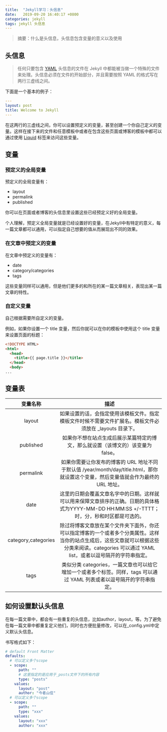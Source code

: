 ```yaml
---
title:  "Jekyll学习：头信息"
date:   2019-09-20 16:40:17 +0800
categories: jekyll
tags: jekyll 头信息
---
```

> 摘要：什么是头信息，头信息包含变量的意义以及使用 

## 头信息

> 任何只要包含 [YAML]() 头信息的文件在 Jekyll 中都能被当做一个特殊的文件来处理。头信息必须在文件的开始部分，并且需要按照 YAML 的格式写在两行三虚线之间。

下面是一个基本的例子：
```yml
---
layout: post
title: Welcome to Jekyll
---
```
在这两行的三虚线之间，你可以设置预定义的变量，甚至创建一个你自己定义的变量。这样在接下来的文件和任意模板中或者在包含这些页面或博客的模板中都可以通过使用 [Liquid]() 标签来访问这些变量。

## 变量

### 预定义的全局变量

预定义的全局变量有：
* layout
* permalink
* published

你可以在页面或者博客的头信息里设置这些已经预定义好的全局变量。

个人理解，预定义全局变量就是已经设置好的变量，在Jekyll中有特定的意义，每一篇文章都可以通用，可以指定自己想要的值从而展现出不同的效果。

### 在文章中预定义的变量
	
在文章中预定义的变量有：
* date
* category/categories
* tags

这些变量同样可以通用，但是他们更多的和所在的某一篇文章相关，表现出某一篇文章的特性。
	
### 自定义变量
	
自己根据需要所自定义的变量。

例如，如果你设置一个 title 变量，然后你就可以在你的模板中使用这个 title 变量来设置页面的标题：

```html
<!DOCTYPE HTML>
<html>
  <head>
    <title>{{ page.title }}</title>
  </head>
  <body>
...
```

## 变量表

变量名称 			| 描述
:-: 				| :-:
layout 				| 如果设置的话，会指定使用该模板文件。指定模板文件时候不需要文件扩展名。模板文件必须放在 _layouts 目录下。
published 			| 如果你不想在站点生成后展示某篇特定的博文，那么就设置（该博文的）该变量为 false。
permalink 			| 如果你需要让你发布的博客的 URL 地址不同于默认值 /year/month/day/title.html，那你就设置这个变量，然后变量值就会作为最终的 URL 地址。
date 				| 这里的日期会覆盖文章名字中的日期。这样就可以用来保障文章排序的正确。日期的具体格式为YYYY-MM-DD HH:MM:SS +/-TTTT；时，分，秒和时区都是可选的。
category,categories | 除过将博客文章放在某个文件夹下面外，你还可以指定博客的一个或者多个分类属性。这样当你的站点生成后，这些文章就可以根据这些分类来阅读。categories 可以通过 YAML list，或者以逗号隔开的字符串指定。
tags 				| 类似分类 categories，一篇文章也可以给它增加一个或者多个标签。同样，tags 可以通过 YAML 列表或者以逗号隔开的字符串指定。

## 如何设置默认头信息

在每一篇文章中，都会有一些重复的头信息，比如author，layout，等。为了避免在每一篇文章中都重复定义他们，同时也方便批量修改，可以在_config.yml中定义默认头信息。

书写格式如下：
```yml
# default Front Matter
defaults:
  # 可以定义多个scope
  - scope:
      path: ""
      # 这里指定的是应用于_posts文件下的所有内容
      type: "posts" 
    values:
      layout: "post"
      author: "今者山佳"
  # 可以定义多个scope
  - scope: 
      path: ""
      type: "xxx"
    values:
      layout: "xxx"
      author: "xxx"
```